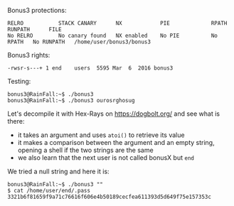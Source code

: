 Bonus3 protections:
```Shell
RELRO           STACK CANARY      NX            PIE             RPATH      RUNPATH      FILE
No RELRO        No canary found   NX enabled    No PIE          No RPATH   No RUNPATH   /home/user/bonus3/bonus3
```

Bonus3 rights:
```Shell
-rwsr-s---+ 1 end    users  5595 Mar  6  2016 bonus3
```

Testing:
```Shell
bonus3@RainFall:~$ ./bonus3
bonus3@RainFall:~$ ./bonus3 ourosrghosug

```

Let's decompile it with Hex-Rays on https://dogbolt.org/ and see what is there:
- it takes an argument and uses `atoi()` to retrieve its value
- it makes a comparison between the argument and an empty string, opening a shell if the two strings are the same
- we also learn that the next user is not called bonusX but `end`

We tried a null string and here it is:
```Shell
bonus3@RainFall:~$ ./bonus3 ""
$ cat /home/user/end/.pass
3321b6f81659f9a71c76616f606e4b50189cecfea611393d5d649f75e157353c
```